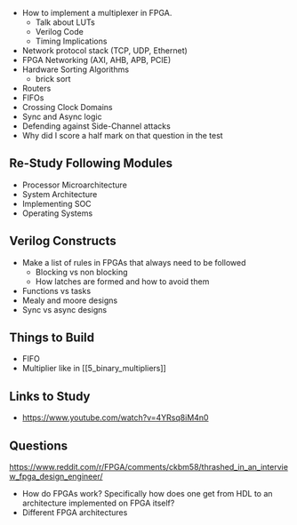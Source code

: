 * How to implement a multiplexer in FPGA. 
	* Talk about LUTs
	* Verilog Code
	* Timing Implications
* Network protocol stack (TCP, UDP, Ethernet)
* FPGA Networking (AXI, AHB, APB, PCIE)
* Hardware Sorting Algorithms
	* brick sort
* Routers
* FIFOs
* Crossing Clock Domains
* Sync and Async logic
* Defending against Side-Channel attacks
* Why did I score a half mark on that question in the test

## Re-Study Following Modules
* Processor Microarchitecture
* System Architecture
* Implementing SOC
* Operating Systems

## Verilog Constructs
* Make a list of rules in FPGAs that always need to be followed
	* Blocking vs non blocking 
	* How latches are formed and how to avoid them
* Functions vs tasks
* Mealy and moore designs
* Sync vs async designs

## Things to Build
* FIFO
* Multiplier like in [[5_binary_multipliers]]
## Links to Study
* https://www.youtube.com/watch?v=4YRsq8iM4n0
## Questions
https://www.reddit.com/r/FPGA/comments/ckbm58/thrashed_in_an_interview_fpga_design_engineer/
* How do FPGAs work? Specifically how does one get from HDL to an architecture implemented on FPGA itself?
* Different FPGA architectures